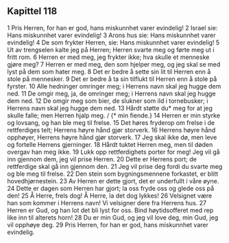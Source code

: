 ## Kapittel 118

1 Pris Herren, for han er god, hans miskunnhet varer evindelig!
2 Israel sie: Hans miskunnhet varer evindelig!
3 Arons hus sie: Hans miskunnhet varer evindelig!
4 De som frykter Herren, sie: Hans miskunnhet varer evindelig!
5 Ut av trengselen kalte jeg på Herren; Herren svarte meg og førte meg ut i fritt rom.
6 Herren er med meg, jeg frykter ikke; hva skulle et menneske gjøre meg?
7 Herren er med meg, den som hjelper meg, og jeg skal se med lyst på dem som hater meg.
8 Det er bedre å sette sin lit til Herren enn å stole på mennesker.
9 Det er bedre å ta sin tilflukt til Herren enn å stole på fyrster.
10 Alle hedninger omringer meg; i Herrens navn skal jeg hugge dem ned.
11 De omgir meg, ja, de omringer meg; i Herrens navn skal jeg hugge dem ned.
12 De omgir meg som bier, de slukner som ild i tornebusker; i Herrens navn skal jeg hugge dem ned.
13 Hårdt støtte du* meg for at jeg skulle falle; men Herren hjalp meg. / {* min fiende.}
14 Herren er min styrke og lovsang, og han ble meg til frelse.
15 Det høres fryderop om frelse i de rettferdiges telt; Herrens høyre hånd gjør storverk.
16 Herrens høyre hånd opphøyer, Herrens høyre hånd gjør storverk.
17 Jeg skal ikke dø, men leve og fortelle Herrens gjerninger.
18 Hårdt tuktet Herren meg, men til døden overgav han meg ikke.
19 Lukk opp rettferdighets porter for meg! Jeg vil gå inn gjennom dem, jeg vil prise Herren.
20 Dette er Herrens port; de rettferdige skal gå inn gjennom den.
21 Jeg vil prise deg fordi du svarte meg og ble meg til frelse.
22 Den stein som bygningsmennene forkastet, er blitt hovedhjørnestein.
23 Av Herren er dette gjort, det er underfullt i våre øyne.
24 Dette er dagen som Herren har gjort; la oss fryde oss og glede oss på den!
25 Å Herre, frels dog! Å Herre, la det dog lykkes!
26 Velsignet være han som kommer i Herrens navn! Vi velsigner dere fra Herrens hus.
27 Herren er Gud, og han lot det bli lyst for oss. Bind høytidsofferet med rep like inn til alterets horn!
28 Du er min Gud, og jeg vil love deg, min Gud, jeg vil opphøye deg.
29 Pris Herren, for han er god, hans miskunnhet varer evindelig.
